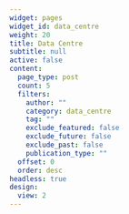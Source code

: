 ```yaml
---
widget: pages
widget_id: data_centre
weight: 20
title: Data Centre
subtitle: null
active: false
content:
  page_type: post
  count: 5
  filters:
    author: ""
    category: data_centre
    tag: ""
    exclude_featured: false
    exclude_future: false
    exclude_past: false
    publication_type: ""
  offset: 0
  order: desc
headless: true
design:
  view: 2
---
```

